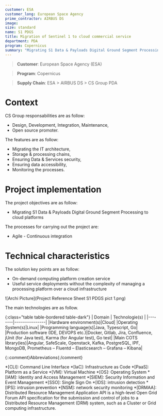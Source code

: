 ```yaml
---
customer: ESA
customer_long: European Space Agency
prime_contractor: AIRBUS DS
image: 
size: standard
name: S1 PDGS
title: Migration of Sentinel 1 to cloud commercial service
department: PDA
program: Copernicus
summary: "Migrating S1 Data & Payloads Digital Ground Segment Processing to cloud platforms"
---
```


> __Customer__\: European Space Agency (ESA)

> __Program__\: Copernicus

> __Supply Chain__\: ESA > AIRBUS DS >  CS Group PDA


# Context




CS Group responsabilities are as follow:
* Design, Development, Integration, Maintenance,
* Open source promoter.


The features are as follow:
* Migrating the IT architecture,
* Storage & processing chains,
* Ensuring Data & Services security,
* Ensuring data accessibility,
* Monitoring the processes.

# Project implementation

The project objectives are as follow:
* Migrating S1 Data & Payloads Digital Ground Segment Processing to cloud platforms

The processes for carrying out the project are:
* Agile - Continuous integration

# Technical characteristics

The solution key points are as follow:
* On-demand computing platform creation service
* Useful service deployments without the complexity of managing a processing platform over a cloud infrastructure

![Archi Picture](Project Reference Sheet S1 PDGS pict 1.png)

The main technologies are as follow.

{:class="table table-bordered table-dark"}
| Domain | Technologie(s) |
|--------|----------------|
|Hardware environment(s)|Cloud|
|Operating System(s)|Linux|
|Programming language(s)|Java, Typescript, Go|
|Production software (IDE, DEVOPS etc.)|Docker, Gitlab, Jira, Confluence, jUnit (for Java test), Karma (for Angular test), Go test|
|Main COTS library(ies)|Angular, SafeScale, Openstack, Kafka, PostgreSQL, IPF, MongoDB, Prometheus – Fluentd – Elasticsearch – Grafana – Kibana|



{::comment}Abbreviations{:/comment}

*[CLI]: Command Line Interface
*[IaC]: Infrastructure as Code
*[PaaS]: Platform as a Service
*[VM]: Virtual Machine
*[OS]: Operating System
*[IAM]: Identity and Access Management
*[SIEM]: Security Information and Event Management
*[SSO]: Single Sign On
*[IDS]: intrusion detection
*[IPS]: intrusion prevention
*[NSM]: network security monitoring
*[DRMAA]: Distributed Resource Management Application API is a high-level Open Grid Forum API specification for the submission and control of jobs to a Distributed Resource Management (DRM) system, such as a Cluster or Grid computing infrastructure.
